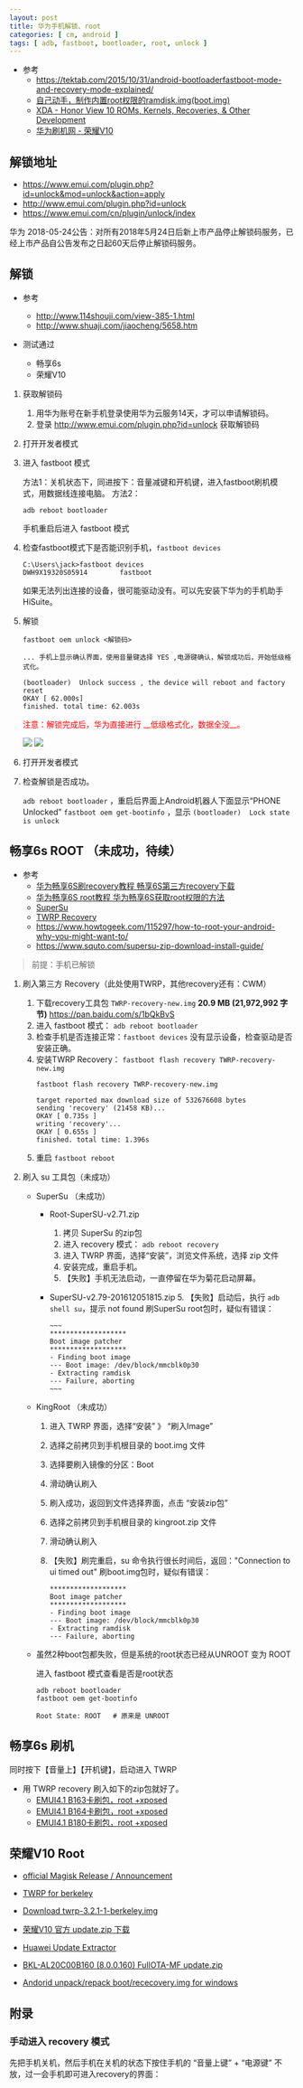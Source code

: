 ```yaml
---
layout: post
title: 华为手机解锁、root
categories: [ cm, android ]
tags: [ adb, fastboot, bootloader, root, unlock ]
---
```


* 参考
  * <https://tektab.com/2015/10/31/android-bootloaderfastboot-mode-and-recovery-mode-explained/>
  * [自己动手，制作内置root权限的ramdisk.img(boot.img)](https://club.huawei.com/thread-14889191-1-1.html)
  * [XDA - Honor View 10 ROMs, Kernels, Recoveries, & Other Development](https://forum.xda-developers.com/honor-view-10/development)
  * [华为刷机网 - 荣耀V10](http://www.huaweirom.com/honorv10/)

## 解锁地址

* <https://www.emui.com/plugin.php?id=unlock&mod=unlock&action=apply>
* <http://www.emui.com/plugin.php?id=unlock>
* <https://www.emui.com/cn/plugin/unlock/index>

华为 2018-05-24公告：对所有2018年5月24日后新上市产品停止解锁码服务，已经上市产品自公告发布之日起60天后停止解锁码服务。


## 解锁

* 参考
  * <http://www.114shouji.com/view-385-1.html>
  * <http://www.shuaji.com/jiaocheng/5658.htm>

* 测试通过
  * 畅享6s
  * 荣耀V10


1. 获取解锁码

    1. 用华为账号在新手机登录使用华为云服务14天，才可以申请解锁码。
    2. 登录 <http://www.emui.com/plugin.php?id=unlock> 获取解锁码

2. 打开开发者模式

3. 进入 fastboot 模式

    方法1：关机状态下，同进按下：音量减键和开机键，进入fastboot刷机模式，用数据线连接电脑。
    方法2：
    ~~~
    adb reboot bootloader
    ~~~

    手机重启后进入 fastboot 模式

4. 检查fastboot模式下是否能识别手机，`fastboot devices`

    ~~~
    C:\Users\jack>fastboot devices
    DWH9X19320S05914        fastboot
    ~~~

    如果无法列出连接的设备，很可能驱动没有。可以先安装下华为的手机助手 HiSuite。

5. 解锁

    ~~~
    fastboot oem unlock <解锁码>
    
    ... 手机上显示确认界面，使用音量键选择 YES ,电源键确认，解锁成功后，开始低级格式化。
    
    (bootloader)  Unlock success , the device will reboot and factory reset
    OKAY [ 62.000s]
    finished. total time: 62.003s
    ~~~

    <span style="color:red">
    注意：解锁完成后，华为直接进行 __低级格式化，数据全没__。
    </span>

    ![](changxiang6s.png)
    ![](rongyao_v10.png)


6. 打开开发者模式

5. 检查解锁是否成功。

    `adb reboot bootloader` ，重启后界面上Android机器人下面显示“PHONE Unlocked”
    `fastboot oem get-bootinfo` ，显示 `(bootloader)  Lock state is unlock`



## 畅享6s ROOT （未成功，待续）

* 参考
  * [华为畅享6S刷recovery教程 畅享6S第三方recovery下载](http://www.shuajizhijia.net/news/18413.html)
  * [华为畅享6S root教程 华为畅享6S获取root权限的方法](http://www.shuajizhijia.net/news/18410.html)
  * [SuperSu](http://www.supersu.com/)
  * [TWRP Recovery](http://www.twrprecovery.com/)
  * <https://www.howtogeek.com/115297/how-to-root-your-android-why-you-might-want-to/>
  * <https://www.squto.com/supersu-zip-download-install-guide/>

> 前提：手机已解锁

1. 刷入第三方 Recovery（此处使用TWRP，其他recovery还有：CWM）
    1. 下载recovery工具包 `TWRP-recovery-new.img` **20.9 MB (21,972,992 字节)**
        <https://pan.baidu.com/s/1bQkBvS>
    2. 进入 fastboot 模式： `adb reboot bootloader`
    3. 检查手机是否连接正常：`fastboot devices`
        没有显示设备，检查驱动是否安装正确。
    4. 安装TWRP Recovery： `fastboot flash recovery TWRP-recovery-new.img`
        ~~~
        fastboot flash recovery TWRP-recovery-new.img

        target reported max download size of 532676608 bytes
        sending 'recovery' (21458 KB)...
        OKAY [ 0.735s ]
        writing 'recovery'...
        OKAY [ 0.655s ]
        finished. total time: 1.396s
        ~~~
    5. 重启 `fastboot reboot`

2. 刷入 su 工具包（未成功）
    * SuperSu （未成功）
      * Root-SuperSU-v2.71.zip
        1. 拷贝 SuperSu 的zip包
        2. 进入 recovery 模式： `adb reboot recovery`
        3. 进入 TWRP 界面，选择“安装”，浏览文件系统，选择 zip 文件
        4. 安装完成，重启手机。
        5. 【失败】手机无法启动，一直停留在华为菊花启动屏幕。
      * SuperSU-v2.79-201612051815.zip
        5. 【失败】启动后，执行 `adb shell su`，提示 not found
            刷SuperSu root包时，疑似有错误：
            
            ~~~
            *******************
            Boot image patcher
            *******************
            - Finding boot image
            --- Boot image: /dev/block/mmcblk0p30
            - Extracting ramdisk
            --- Failure, aborting
            ~~~
    * KingRoot （未成功）
      1. 进入 TWRP 界面，选择“安装” 》 “刷入Image”
      2. 选择之前拷贝到手机根目录的 boot.img 文件
      3. 选择要刷入镜像的分区：Boot
      4. 滑动确认刷入
      5. 刷入成功，返回到文件选择界面，点击 “安装zip包”
      6. 选择之前拷贝到手机根目录的 kingroot.zip 文件
      7. 滑动确认刷入
      8. 【失败】刷完重启，su 命令执行很长时间后，返回："Connection to ui timed out"
          刷boot.img包时，疑似有错误：
            
            ~~~
            *******************
            Boot image patcher
            *******************
            - Finding boot image
            --- Boot image: /dev/block/mmcblk0p30
            - Extracting ramdisk
            --- Failure, aborting
            ~~~
    * 虽然2种boot包都失败，但是系统的root状态已经从UNROOT 变为 ROOT
    
      进入 fastboot 模式查看是否是root状态
      ~~~
      adb reboot bootloader
      fastboot oem get-bootinfo
      ~~~
      
      ~~~
      Root State: ROOT   # 原来是 UNROOT
      ~~~



## 畅享6s 刷机

同时按下【音量上】【开机键】，启动进入 TWRP

* 用 TWRP recovery 刷入如下的zip包就好了。
  * [EMUI4.1 B163卡刷包，root +xposed](http://cn.ui.vmall.com/thread-12692073-1-1.html)
  * [EMUI4.1 B164卡刷包，root +xposed](http://cn.club.vmall.com/thread-12927426-1-1.html)
  * [EMUI4.1 B180卡刷包，root +xposed](http://club.huawei.com/thread-13777410-1-2.html)


## 荣耀V10 Root

* [official Magisk Release / Announcement](https://forum.xda-developers.com/apps/magisk/official-magisk-v7-universal-systemless-t3473445)


* [TWRP for berkeley](https://dl.twrp.me/berkeley/)
* [Download twrp-3.2.1-1-berkeley.img](https://dl.twrp.me/berkeley/twrp-3.2.1-1-berkeley.img.html)


* [荣耀V10 官方 update.zip 下载](http://pro-teammt.ru/firmware-database/?firmware_model=BKL-AL20&firmware_page=0)
* [Huawei Update Extractor](https://forum.xda-developers.com/showthread.php?t=2433454)

* [BKL-AL20C00B160 (8.0.0.160) FullOTA-MF update.zip](http://update.hicloud.com:8180/TDS/data/files/p3/s15/G2029/g1642/v126587/f1/full/update.zip)

* [Andorid unpack/repack boot/rececovery.img for windows](https://github.com/cofface/android_bootimg)



## 附录

### 手动进入 recovery 模式

先把手机关机，然后手机在关机的状态下按住手机的
“音量上键” + “电源键” 不放，过一会手机即可进入recovery的界面： 









































